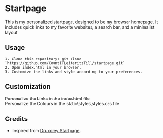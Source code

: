 
# Startpage

This is my personalized startpage, designed to be my browser homepage. It includes quick links to my favorite websites, a search bar, and a minimalist layout.


## Usage

    1. Clone this repository: git clone `https://github.com/CountITLeiteritzTill/startpage.git`
    2. Open index.html in your browser.
    3. Customize the links and style according to your preferences.


## Customization

Personalize the Links in the index.html file  
Personalize the Colours in the static\styles\styles.css file
## Credits
- Inspired from [Druxorey Startpage](https://github.com/druxorey/startpage).